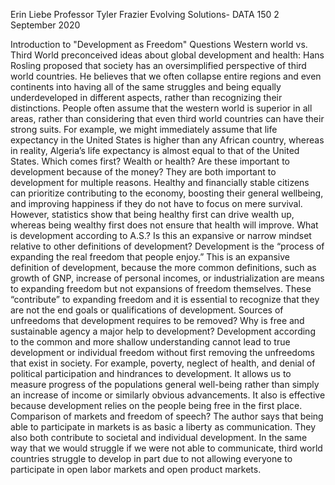 Erin Liebe
Professor Tyler Frazier
Evolving Solutions- DATA 150
2 September 2020

Introduction to "Development as Freedom" Questions
Western world vs. Third World preconceived ideas about global development and health:
Hans Rosling proposed that society has an oversimplified perspective of third world countries. He believes that we often collapse entire regions and even continents into having all of the same struggles and being equally underdeveloped in different aspects, rather than recognizing their distinctions. People often assume that the western world is superior in all areas, rather than considering that even third world countries can have their strong suits. For example, we might immediately assume that life expectancy in the United States is higher than any African country, whereas in reality, Algeria’s life expectancy is almost equal to that of the United States.
Which comes first? Wealth or health? Are these important to development because of the money?
They are both important to development for multiple reasons. Healthy and financially stable citizens can prioritize contributing to the economy, boosting their general wellbeing, and improving happiness if they do not have to focus on mere survival. However, statistics show that being healthy first can drive wealth up, whereas being wealthy first does not ensure that health will improve.
What is development according to A.S.? Is this an expansive or narrow mindset relative to other definitions of development?
Development is the “process of expanding the real freedom that people enjoy.”
This is an expansive definition of development, because the more common definitions, such as growth of GNP, increase of personal incomes, or industrialization are means to expanding freedom but not expansions of freedom themselves. These “contribute” to expanding freedom and it is essential to recognize that they are not the end goals or qualifications of development.
Sources of unfreedoms that development requires to be removed? Why is free and sustainable agency a major help to development?
Development according to the common and more shallow understanding cannot lead to true development or individual freedom without first removing the unfreedoms that exist in society. For example, poverty, neglect of health, and denial of political participation and hindrances to development.
It allows us to measure progress of the populations general well-being rather than simply an increase of income or similarly obvious advancements. It also is effective because development relies on the people being free in the first place.
Comparison of markets and freedom of speech?
The author says that being able to participate in markets is as basic a liberty as communication. They also both contribute to societal and individual development. In the same way that we would struggle if we were not able to communicate, third world countries struggle to develop in part due to not allowing everyone to participate in open labor markets and open product markets.
